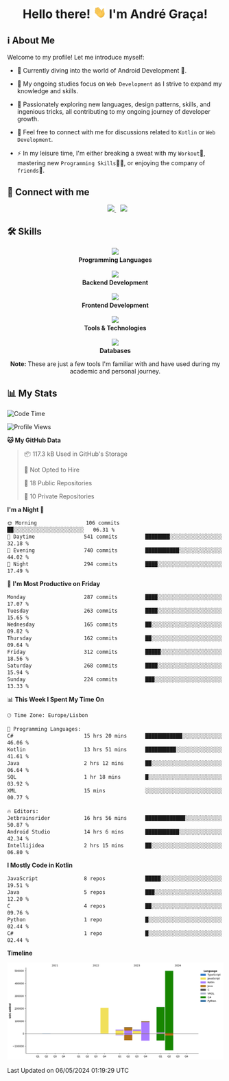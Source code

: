 <h1 align="center">Hello there! <img src="https://raw.githubusercontent.com/ABSphreak/ABSphreak/master/gifs/Hi.gif" width="30"> I'm André Graça!</h1>

## ℹ️ About Me

Welcome to my profile! Let me introduce myself:

- 🔭 Currently diving into the world of Android Development 📱.

- 🌱 My ongoing studies focus on `Web Development` as I strive to expand my knowledge and skills.
 
- 🚀 Passionately exploring new languages, design patterns, skills, and ingenious tricks, all contributing to my ongoing journey of developer growth.

- 💬 Feel free to connect with me for discussions related to `Kotlin` or `Web Development`.

- ⚡ In my leisure time, I'm either breaking a sweat with my `Workout`💪, mastering new `Programming Skills`👨‍💻, or enjoying the company of `friends`👥.

## 🤝 Connect with me

<p align="center">
  <a style="margin-left: 10px;" target="_blank" href="mailto:sindrome.gracinha@gmail.com">
    <img width="50px" src="https://play-lh.googleusercontent.com/KSuaRLiI_FlDP8cM4MzJ23ml3og5Hxb9AapaGTMZ2GgR103mvJ3AAnoOFz1yheeQBBI">
  </a>
  <a style="margin-left: 10px;" target="_blank" href="https://twitter.com/Andre_Graca3">
    <img src="https://skillicons.dev/icons?i=twitter">
  </a>
</p>

## 🛠️ Skills

<div align="center">
  <p align="center">
    <img src="https://skillicons.dev/icons?i=kotlin,java,js,ts,python,c&perline=6" /><br/>
    <b>Programming Languages</b><br/><br/>
    <img src="https://skillicons.dev/icons?i=spring,nodejs,express&perline=5" /><br/>
    <b>Backend Development</b><br/><br/>
    <img src="https://skillicons.dev/icons?i=react,nextjs,html,css,bootstrap,tailwind&perline=6" /><br/>
    <b>Frontend Development</b><br/><br/>
    <img src="https://skillicons.dev/icons?i=docker,linux,bash,git,github,androidstudio,jenkins,postman&perline=9" /><br/>
    <b>Tools & Technologies</b><br/><br/>
    <img src="https://skillicons.dev/icons?i=postgres,mongodb&perline=2" /><br/>
    <b>Databases</b>
  </p> 
  <p align="center"><b>Note:</b> These are just a few tools I'm familiar with and have used during my academic and personal journey.</p>
</div>

## 📊 My Stats

<!--START_SECTION:waka-->
![Code Time](http://img.shields.io/badge/Code%20Time-1%2C038%20hrs%2032%20mins-blue)

![Profile Views](http://img.shields.io/badge/Profile%20Views-0-blue)

**🐱 My GitHub Data** 

> 📦 117.3 kB Used in GitHub's Storage 
 > 
> 🚫 Not Opted to Hire
 > 
> 📜 18 Public Repositories 
 > 
> 🔑 10 Private Repositories 
 > 
**I'm a Night 🦉** 

```text
🌞 Morning                106 commits         ██░░░░░░░░░░░░░░░░░░░░░░░   06.31 % 
🌆 Daytime                541 commits         ████████░░░░░░░░░░░░░░░░░   32.18 % 
🌃 Evening                740 commits         ███████████░░░░░░░░░░░░░░   44.02 % 
🌙 Night                  294 commits         ████░░░░░░░░░░░░░░░░░░░░░   17.49 % 
```
📅 **I'm Most Productive on Friday** 

```text
Monday                   287 commits         ████░░░░░░░░░░░░░░░░░░░░░   17.07 % 
Tuesday                  263 commits         ████░░░░░░░░░░░░░░░░░░░░░   15.65 % 
Wednesday                165 commits         ██░░░░░░░░░░░░░░░░░░░░░░░   09.82 % 
Thursday                 162 commits         ██░░░░░░░░░░░░░░░░░░░░░░░   09.64 % 
Friday                   312 commits         █████░░░░░░░░░░░░░░░░░░░░   18.56 % 
Saturday                 268 commits         ████░░░░░░░░░░░░░░░░░░░░░   15.94 % 
Sunday                   224 commits         ███░░░░░░░░░░░░░░░░░░░░░░   13.33 % 
```


📊 **This Week I Spent My Time On** 

```text
🕑︎ Time Zone: Europe/Lisbon

💬 Programming Languages: 
C#                       15 hrs 20 mins      ████████████░░░░░░░░░░░░░   46.06 % 
Kotlin                   13 hrs 51 mins      ██████████░░░░░░░░░░░░░░░   41.61 % 
Java                     2 hrs 12 mins       ██░░░░░░░░░░░░░░░░░░░░░░░   06.64 % 
SQL                      1 hr 18 mins        █░░░░░░░░░░░░░░░░░░░░░░░░   03.92 % 
XML                      15 mins             ░░░░░░░░░░░░░░░░░░░░░░░░░   00.77 % 

🔥 Editors: 
Jetbrainsrider           16 hrs 56 mins      █████████████░░░░░░░░░░░░   50.87 % 
Android Studio           14 hrs 6 mins       ███████████░░░░░░░░░░░░░░   42.34 % 
Intellijidea             2 hrs 15 mins       ██░░░░░░░░░░░░░░░░░░░░░░░   06.80 % 
```

**I Mostly Code in Kotlin** 

```text
JavaScript               8 repos             █████░░░░░░░░░░░░░░░░░░░░   19.51 % 
Java                     5 repos             ███░░░░░░░░░░░░░░░░░░░░░░   12.20 % 
C                        4 repos             ██░░░░░░░░░░░░░░░░░░░░░░░   09.76 % 
Python                   1 repo              █░░░░░░░░░░░░░░░░░░░░░░░░   02.44 % 
C#                       1 repo              █░░░░░░░░░░░░░░░░░░░░░░░░   02.44 % 
```



**Timeline**

![Lines of Code chart](https://raw.githubusercontent.com/AndreGraca3/AndreGraca3/main/assets/bar_graph.png)


 Last Updated on 06/05/2024 01:19:29 UTC
<!--END_SECTION:waka-->
